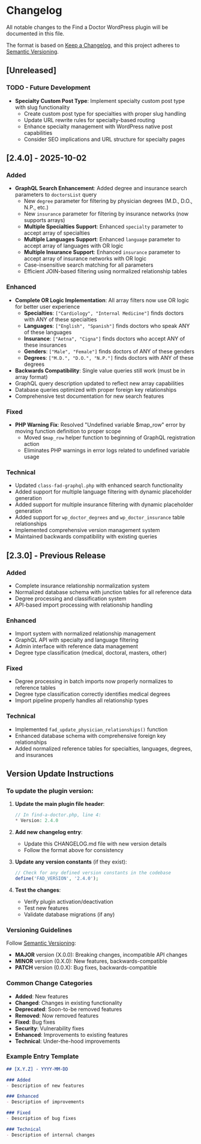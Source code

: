 # Changelog

All notable changes to the Find a Doctor WordPress plugin will be documented in this file.

The format is based on [Keep a Changelog](https://keepachangelog.com/en/1.0.0/),
and this project adheres to [Semantic Versioning](https://semver.org/spec/v2.0.0.html).

## [Unreleased]

### TODO - Future Development
- **Specialty Custom Post Type**: Implement specialty custom post type with slug functionality
  - Create custom post type for specialties with proper slug handling
  - Update URL rewrite rules for specialty-based routing
  - Enhance specialty management with WordPress native post capabilities
  - Consider SEO implications and URL structure for specialty pages

## [2.4.0] - 2025-10-02

### Added
- **GraphQL Search Enhancement**: Added degree and insurance search parameters to `doctorsList` query
  - New `degree` parameter for filtering by physician degrees (M.D., D.O., N.P., etc.)
  - New `insurance` parameter for filtering by insurance networks (now supports arrays)
  - **Multiple Specialties Support**: Enhanced `specialty` parameter to accept array of specialties
  - **Multiple Languages Support**: Enhanced `language` parameter to accept array of languages with OR logic
  - **Multiple Insurance Support**: Enhanced `insurance` parameter to accept array of insurance networks with OR logic
  - Case-insensitive search matching for all parameters
  - Efficient JOIN-based filtering using normalized relationship tables

### Enhanced
- **Complete OR Logic Implementation**: All array filters now use OR logic for better user experience
  - **Specialties**: `["Cardiology", "Internal Medicine"]` finds doctors with ANY of these specialties
  - **Languages**: `["English", "Spanish"]` finds doctors who speak ANY of these languages
  - **Insurance**: `["Aetna", "Cigna"]` finds doctors who accept ANY of these insurances
  - **Genders**: `["Male", "Female"]` finds doctors of ANY of these genders
  - **Degrees**: `["M.D.", "D.O.", "N.P."]` finds doctors with ANY of these degrees
- **Backwards Compatibility**: Single value queries still work (must be in array format)
- GraphQL query description updated to reflect new array capabilities
- Database queries optimized with proper foreign key relationships
- Comprehensive test documentation for new search features

### Fixed
- **PHP Warning Fix**: Resolved "Undefined variable $map_row" error by moving function definition to proper scope
  - Moved `$map_row` helper function to beginning of GraphQL registration action
  - Eliminates PHP warnings in error logs related to undefined variable usage

### Technical
- Updated `class-fad-graphql.php` with enhanced search functionality
- Added support for multiple language filtering with dynamic placeholder generation
- Added support for multiple insurance filtering with dynamic placeholder generation
- Added support for `wp_doctor_degrees` and `wp_doctor_insurance` table relationships
- Implemented comprehensive version management system
- Maintained backwards compatibility with existing queries

## [2.3.0] - Previous Release

### Added
- Complete insurance relationship normalization system
- Normalized database schema with junction tables for all reference data
- Degree processing and classification system
- API-based import processing with relationship handling

### Enhanced
- Import system with normalized relationship management
- GraphQL API with specialty and language filtering
- Admin interface with reference data management
- Degree type classification (medical, doctoral, masters, other)

### Fixed
- Degree processing in batch imports now properly normalizes to reference tables
- Degree type classification correctly identifies medical degrees
- Import pipeline properly handles all relationship types

### Technical
- Implemented `fad_update_physician_relationships()` function
- Enhanced database schema with comprehensive foreign key relationships
- Added normalized reference tables for specialties, languages, degrees, and insurances

## Version Update Instructions

### To update the plugin version:

1. **Update the main plugin file header**:
   ```php
   // In find-a-doctor.php, line 4:
   * Version: 2.4.0
   ```

2. **Add new changelog entry**:
   - Update this CHANGELOG.md file with new version details
   - Follow the format above for consistency

3. **Update any version constants** (if they exist):
   ```php
   // Check for any defined version constants in the codebase
   define('FAD_VERSION', '2.4.0');
   ```

4. **Test the changes**:
   - Verify plugin activation/deactivation
   - Test new features
   - Validate database migrations (if any)

### Versioning Guidelines

Follow [Semantic Versioning](https://semver.org/):

- **MAJOR** version (X.0.0): Breaking changes, incompatible API changes
- **MINOR** version (0.X.0): New features, backwards-compatible
- **PATCH** version (0.0.X): Bug fixes, backwards-compatible

### Common Change Categories

- **Added**: New features
- **Changed**: Changes in existing functionality  
- **Deprecated**: Soon-to-be removed features
- **Removed**: Now removed features
- **Fixed**: Bug fixes
- **Security**: Vulnerability fixes
- **Enhanced**: Improvements to existing features
- **Technical**: Under-the-hood improvements

### Example Entry Template

```markdown
## [X.Y.Z] - YYYY-MM-DD

### Added
- Description of new features

### Enhanced  
- Description of improvements

### Fixed
- Description of bug fixes

### Technical
- Description of internal changes
```